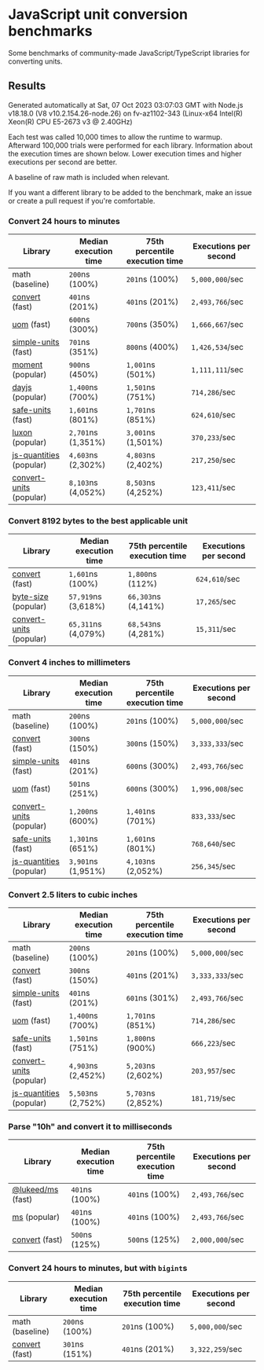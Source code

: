 # JavaScript unit conversion benchmarks

Some benchmarks of community-made JavaScript/TypeScript libraries for converting units.

## Results

<!-- beginblock(results) -->

Generated automatically at Sat, 07 Oct 2023 03:07:03 GMT with Node.js v18.18.0 (V8 v10.2.154.26-node.26) on fv-az1102-343 (Linux-x64 Intel(R) Xeon(R) CPU E5-2673 v3 @ 2.40GHz)

Each test was called 10,000 times to allow the runtime to warmup.
Afterward 100,000 trials were performed for each library.
Information about the execution times are shown below.
Lower execution times and higher executions per second are better.

A baseline of raw math is included when relevant.

If you want a different library to be added to the benchmark, make an issue or create a pull request if you're comfortable.

### Convert 24 hours to minutes

| Library                                                            | Median execution time | 75th percentile execution time | Executions per second |
| ------------------------------------------------------------------ | --------------------- | ------------------------------ | --------------------- |
| math (baseline)                                                    | `200`ns (100%)        | `201`ns (100%)                 | `5,000,000`/sec       |
| [convert](https://npmjs.com/package/convert) (fast)                | `401`ns (201%)        | `401`ns (201%)                 | `2,493,766`/sec       |
| [uom](https://npmjs.com/package/uom) (fast)                        | `600`ns (300%)        | `700`ns (350%)                 | `1,666,667`/sec       |
| [simple-units](https://npmjs.com/package/simple-units) (fast)      | `701`ns (351%)        | `800`ns (400%)                 | `1,426,534`/sec       |
| [moment](https://npmjs.com/package/moment) (popular)               | `900`ns (450%)        | `1,001`ns (501%)               | `1,111,111`/sec       |
| [dayjs](https://npmjs.com/package/dayjs) (popular)                 | `1,400`ns (700%)      | `1,501`ns (751%)               | `714,286`/sec         |
| [safe-units](https://npmjs.com/package/safe-units) (fast)          | `1,601`ns (801%)      | `1,701`ns (851%)               | `624,610`/sec         |
| [luxon](https://npmjs.com/package/luxon) (popular)                 | `2,701`ns (1,351%)    | `3,001`ns (1,501%)             | `370,233`/sec         |
| [js-quantities](https://npmjs.com/package/js-quantities) (popular) | `4,603`ns (2,302%)    | `4,803`ns (2,402%)             | `217,250`/sec         |
| [convert-units](https://npmjs.com/package/convert-units) (popular) | `8,103`ns (4,052%)    | `8,503`ns (4,252%)             | `123,411`/sec         |

### Convert 8192 bytes to the best applicable unit

| Library                                                            | Median execution time | 75th percentile execution time | Executions per second |
| ------------------------------------------------------------------ | --------------------- | ------------------------------ | --------------------- |
| [convert](https://npmjs.com/package/convert) (fast)                | `1,601`ns (100%)      | `1,800`ns (112%)               | `624,610`/sec         |
| [byte-size](https://npmjs.com/package/byte-size) (popular)         | `57,919`ns (3,618%)   | `66,303`ns (4,141%)            | `17,265`/sec          |
| [convert-units](https://npmjs.com/package/convert-units) (popular) | `65,311`ns (4,079%)   | `68,543`ns (4,281%)            | `15,311`/sec          |

### Convert 4 inches to millimeters

| Library                                                            | Median execution time | 75th percentile execution time | Executions per second |
| ------------------------------------------------------------------ | --------------------- | ------------------------------ | --------------------- |
| math (baseline)                                                    | `200`ns (100%)        | `201`ns (100%)                 | `5,000,000`/sec       |
| [convert](https://npmjs.com/package/convert) (fast)                | `300`ns (150%)        | `300`ns (150%)                 | `3,333,333`/sec       |
| [simple-units](https://npmjs.com/package/simple-units) (fast)      | `401`ns (201%)        | `600`ns (300%)                 | `2,493,766`/sec       |
| [uom](https://npmjs.com/package/uom) (fast)                        | `501`ns (251%)        | `600`ns (300%)                 | `1,996,008`/sec       |
| [convert-units](https://npmjs.com/package/convert-units) (popular) | `1,200`ns (600%)      | `1,401`ns (701%)               | `833,333`/sec         |
| [safe-units](https://npmjs.com/package/safe-units) (fast)          | `1,301`ns (651%)      | `1,601`ns (801%)               | `768,640`/sec         |
| [js-quantities](https://npmjs.com/package/js-quantities) (popular) | `3,901`ns (1,951%)    | `4,103`ns (2,052%)             | `256,345`/sec         |

### Convert 2.5 liters to cubic inches

| Library                                                            | Median execution time | 75th percentile execution time | Executions per second |
| ------------------------------------------------------------------ | --------------------- | ------------------------------ | --------------------- |
| math (baseline)                                                    | `200`ns (100%)        | `201`ns (100%)                 | `5,000,000`/sec       |
| [convert](https://npmjs.com/package/convert) (fast)                | `300`ns (150%)        | `401`ns (201%)                 | `3,333,333`/sec       |
| [simple-units](https://npmjs.com/package/simple-units) (fast)      | `401`ns (201%)        | `601`ns (301%)                 | `2,493,766`/sec       |
| [uom](https://npmjs.com/package/uom) (fast)                        | `1,400`ns (700%)      | `1,701`ns (851%)               | `714,286`/sec         |
| [safe-units](https://npmjs.com/package/safe-units) (fast)          | `1,501`ns (751%)      | `1,800`ns (900%)               | `666,223`/sec         |
| [convert-units](https://npmjs.com/package/convert-units) (popular) | `4,903`ns (2,452%)    | `5,203`ns (2,602%)             | `203,957`/sec         |
| [js-quantities](https://npmjs.com/package/js-quantities) (popular) | `5,503`ns (2,752%)    | `5,703`ns (2,852%)             | `181,719`/sec         |

### Parse "10h" and convert it to milliseconds

| Library                                                   | Median execution time | 75th percentile execution time | Executions per second |
| --------------------------------------------------------- | --------------------- | ------------------------------ | --------------------- |
| [@lukeed/ms](https://npmjs.com/package/@lukeed/ms) (fast) | `401`ns (100%)        | `401`ns (100%)                 | `2,493,766`/sec       |
| [ms](https://npmjs.com/package/ms) (popular)              | `401`ns (100%)        | `401`ns (100%)                 | `2,493,766`/sec       |
| [convert](https://npmjs.com/package/convert) (fast)       | `500`ns (125%)        | `500`ns (125%)                 | `2,000,000`/sec       |

### Convert 24 hours to minutes, but with `bigint`s

| Library                                             | Median execution time | 75th percentile execution time | Executions per second |
| --------------------------------------------------- | --------------------- | ------------------------------ | --------------------- |
| math (baseline)                                     | `200`ns (100%)        | `201`ns (100%)                 | `5,000,000`/sec       |
| [convert](https://npmjs.com/package/convert) (fast) | `301`ns (151%)        | `401`ns (201%)                 | `3,322,259`/sec       |

<!-- endblock(results) -->
